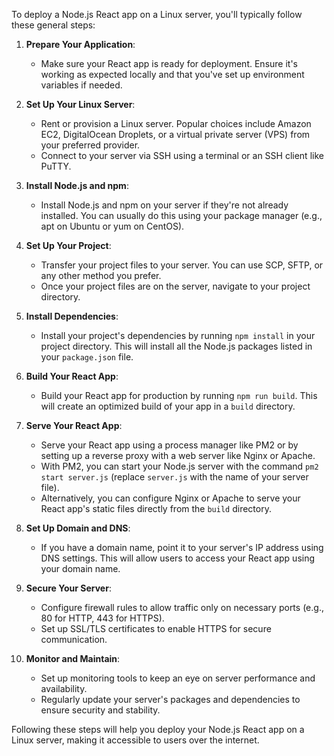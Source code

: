 To deploy a Node.js React app on a Linux server, you'll typically follow these general steps:

1. **Prepare Your Application**:
   - Make sure your React app is ready for deployment. Ensure it's working as expected locally and that you've set up environment variables if needed.

2. **Set Up Your Linux Server**:
   - Rent or provision a Linux server. Popular choices include Amazon EC2, DigitalOcean Droplets, or a virtual private server (VPS) from your preferred provider.
   - Connect to your server via SSH using a terminal or an SSH client like PuTTY.

3. **Install Node.js and npm**:
   - Install Node.js and npm on your server if they're not already installed. You can usually do this using your package manager (e.g., apt on Ubuntu or yum on CentOS).

4. **Set Up Your Project**:
   - Transfer your project files to your server. You can use SCP, SFTP, or any other method you prefer.
   - Once your project files are on the server, navigate to your project directory.

5. **Install Dependencies**:
   - Install your project's dependencies by running `npm install` in your project directory. This will install all the Node.js packages listed in your `package.json` file.

6. **Build Your React App**:
   - Build your React app for production by running `npm run build`. This will create an optimized build of your app in a `build` directory.

7. **Serve Your React App**:
   - Serve your React app using a process manager like PM2 or by setting up a reverse proxy with a web server like Nginx or Apache.
   - With PM2, you can start your Node.js server with the command `pm2 start server.js` (replace `server.js` with the name of your server file).
   - Alternatively, you can configure Nginx or Apache to serve your React app's static files directly from the `build` directory.

8. **Set Up Domain and DNS**:
   - If you have a domain name, point it to your server's IP address using DNS settings. This will allow users to access your React app using your domain name.

9. **Secure Your Server**:
   - Configure firewall rules to allow traffic only on necessary ports (e.g., 80 for HTTP, 443 for HTTPS).
   - Set up SSL/TLS certificates to enable HTTPS for secure communication.

10. **Monitor and Maintain**:
    - Set up monitoring tools to keep an eye on server performance and availability.
    - Regularly update your server's packages and dependencies to ensure security and stability.

Following these steps will help you deploy your Node.js React app on a Linux server, making it accessible to users over the internet.
